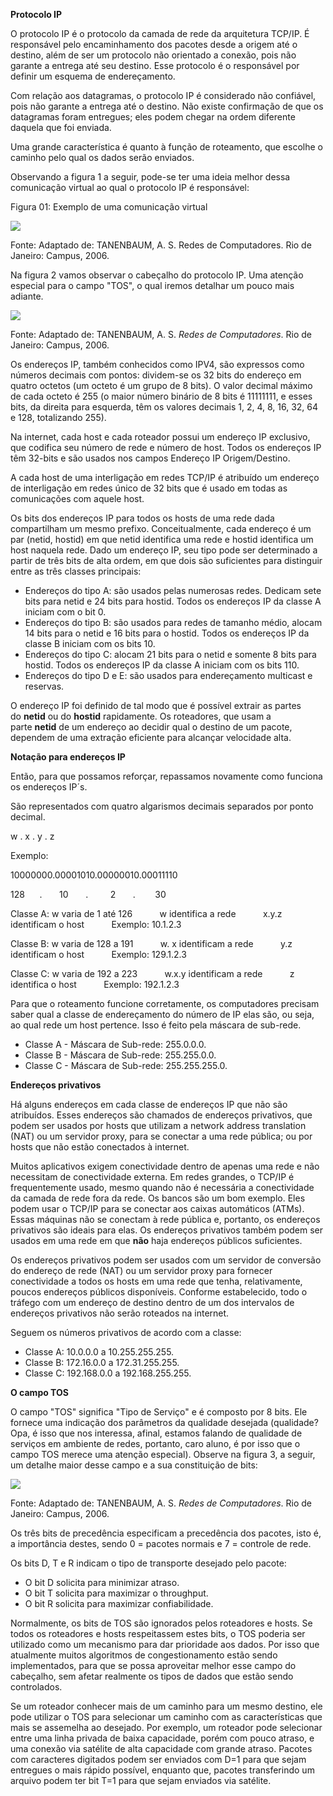 **Protocolo IP**

O protocolo IP é o protocolo da camada de rede da arquitetura TCP/IP. É responsável pelo encaminhamento dos pacotes desde a origem até o destino, além de ser um protocolo não orientado a conexão, pois não garante a entrega até seu destino. Esse protocolo é o responsável por definir um esquema de endereçamento.

Com relação aos datagramas, o protocolo IP é considerado não confiável, pois não garante a entrega até o destino. Não existe confirmação de que os datagramas foram entregues; eles podem chegar na ordem diferente daquela que foi enviada.

Uma grande característica é quanto à função de roteamento, que escolhe o caminho pelo qual os dados serão enviados.

Observando a figura 1 a seguir, pode-se ter uma ideia melhor dessa comunicação virtual ao qual o protocolo IP é responsável:

Figura 01: Exemplo de uma comunicação virtual

[![](https://img.uninove.br/static/0/0/0/0/0/0/0/1/1/9/1/119188/a01i01_quasar80_100.jpg)](https://img.uninove.br/static/0/0/0/0/0/0/0/1/1/9/1/119188/a01i01_quasar80_100.jpg)

Fonte: Adaptado de: TANENBAUM, A. S. Redes de Computadores. Rio de Janeiro: Campus, 2006.

Na figura 2 vamos observar o cabeçalho do protocolo IP. Uma atenção especial para o campo "TOS", o qual iremos detalhar um pouco mais adiante.

[![](https://img.uninove.br/static/0/0/0/0/0/0/0/1/1/9/1/119190/a01i02_quasar80_100.jpg)](https://img.uninove.br/static/0/0/0/0/0/0/0/1/1/9/1/119190/a01i02_quasar80_100.jpg)

Fonte: Adaptado de: TANENBAUM, A. S. _Redes de Computadores_. Rio de Janeiro: Campus, 2006.

Os endereços IP, também conhecidos como IPV4, são expressos como números decimais com pontos: dividem-se os 32 bits do endereço em quatro octetos (um octeto é um grupo de 8 bits). O valor decimal máximo de cada octeto é 255 (o maior número binário de 8 bits é 11111111, e esses bits, da direita para esquerda, têm os valores decimais 1, 2, 4, 8, 16, 32, 64 e 128, totalizando 255).

Na internet, cada host e cada roteador possui um endereço IP exclusivo, que codifica seu número de rede e número de host. Todos os endereços IP têm 32-bits e são usados nos campos Endereço IP Origem/Destino.

A cada host de uma interligação em redes TCP/IP é atribuído um endereço de interligação em redes único de 32 bits que é usado em todas as comunicações com aquele host.

Os bits dos endereços IP para todos os hosts de uma rede dada compartilham um mesmo prefixo. Conceitualmente, cada endereço é um par (netid, hostid) em que netid identifica uma rede e hostid identifica um host naquela rede. Dado um endereço IP, seu tipo pode ser determinado a partir de três bits de alta ordem, em que dois são suficientes para distinguir entre as três classes principais:

- Endereços do tipo A: são usados pelas numerosas redes. Dedicam sete bits para netid e 24 bits para hostid. Todos os endereços IP da classe A iniciam com o bit 0.
- Endereços do tipo B: são usados para redes de tamanho médio, alocam 14 bits para o netid e 16 bits para o hostid. Todos os endereços IP da classe B iniciam com os bits 10.
- Endereços do tipo C: alocam 21 bits para o netid e somente 8 bits para hostid. Todos os endereços IP da classe A iniciam com os bits 110.
- Endereços do tipo D e E: são usados para endereçamento multicast e reservas.

O endereço IP foi definido de tal modo que é possível extrair as partes do **netid** ou do **hostid** rapidamente. Os roteadores, que usam a parte **netid** de um endereço ao decidir qual o destino de um pacote, dependem de uma extração eficiente para alcançar velocidade alta.

**Notação para endereços IP**

Então, para que possamos reforçar, repassamos novamente como funciona os endereços IP´s.

São representados com quatro algarismos decimais separados por ponto decimal.

w . x . y . z

Exemplo:

10000000.00001010.00000010.00011110

128      .       10       .         2       .        30

Classe A: w varia de 1 até 126           w identifica a rede           x.y.z identificam o host           Exemplo: 10.1.2.3

Classe B: w varia de 128 a 191           w. x identificam a rede           y.z identificam o host           Exemplo: 129.1.2.3

Classe C: w varia de 192 a 223           w.x.y identificam a rede           z identifica o host           Exemplo: 192.1.2.3

Para que o roteamento funcione corretamente, os computadores precisam saber qual a classe de endereçamento do número de IP elas são, ou seja, ao qual rede um host pertence. Isso é feito pela máscara de sub-rede.

- Classe A - Máscara de Sub-rede: 255.0.0.0.
- Classe B - Máscara de Sub-rede: 255.255.0.0.
- Classe C - Máscara de Sub-rede: 255.255.255.0.

**Endereços privativos**

Há alguns endereços em cada classe de endereços IP que não são atribuídos. Esses endereços são chamados de endereços privativos, que podem ser usados por hosts que utilizam a network address translation (NAT) ou um servidor proxy, para se conectar a uma rede pública; ou por hosts que não estão conectados à internet.

Muitos aplicativos exigem conectividade dentro de apenas uma rede e não necessitam de conectividade externa. Em redes grandes, o TCP/IP é frequentemente usado, mesmo quando não é necessária a conectividade da camada de rede fora da rede. Os bancos são um bom exemplo. Eles podem usar o TCP/IP para se conectar aos caixas automáticos (ATMs). Essas máquinas não se conectam à rede pública e, portanto, os endereços privativos são ideais para elas. Os endereços privativos também podem ser usados em uma rede em que **não** haja endereços públicos suficientes.

Os endereços privativos podem ser usados com um servidor de conversão do endereço de rede (NAT) ou um servidor proxy para fornecer conectividade a todos os hosts em uma rede que tenha, relativamente, poucos endereços públicos disponíveis. Conforme estabelecido, todo o tráfego com um endereço de destino dentro de um dos intervalos de endereços privativos não serão roteados na internet.

Seguem os números privativos de acordo com a classe:

- Classe A: 10.0.0.0 a 10.255.255.255.
- Classe B: 172.16.0.0 a 172.31.255.255.
- Classe C: 192.168.0.0 a 192.168.255.255.

**O campo TOS**

O campo "TOS" significa "Tipo de Serviço" e é composto por 8 bits. Ele fornece uma indicação dos parâmetros da qualidade desejada (qualidade? Opa, é isso que nos interessa, afinal, estamos falando de qualidade de serviços em ambiente de redes, portanto, caro aluno, é por isso que o campo TOS merece uma atenção especial). Observe na figura 3, a seguir, um detalhe maior desse campo e a sua constituição de bits:

[![](https://img.uninove.br/static/0/0/0/0/0/0/0/1/1/9/1/119193/a01i03_quasar80_100.jpg)](https://img.uninove.br/static/0/0/0/0/0/0/0/1/1/9/1/119193/a01i03_quasar80_100.jpg)

Fonte: Adaptado de: TANENBAUM, A. S. _Redes de Computadores_. Rio de Janeiro: Campus, 2006.

Os três bits de precedência especificam a precedência dos pacotes, isto é, a importância destes, sendo 0 = pacotes normais e 7 = controle de rede.

Os bits D, T e R indicam o tipo de transporte desejado pelo pacote:

- O bit D solicita para minimizar atraso.
- O bit T solicita para maximizar o throughput.
- O bit R solicita para maximizar confiabilidade.

Normalmente, os bits de TOS são ignorados pelos roteadores e hosts. Se todos os roteadores e hosts respeitassem estes bits, o TOS poderia ser utilizado como um mecanismo para dar prioridade aos dados. Por isso que atualmente muitos algoritmos de congestionamento estão sendo implementados, para que se possa aproveitar melhor esse campo do cabeçalho, sem afetar realmente os tipos de dados que estão sendo controlados.

Se um roteador conhecer mais de um caminho para um mesmo destino, ele pode utilizar o TOS para selecionar um caminho com as características que mais se assemelha ao desejado. Por exemplo, um roteador pode selecionar entre uma linha privada de baixa capacidade, porém com pouco atraso, e uma conexão via satélite de alta capacidade com grande atraso. Pacotes com caracteres digitados podem ser enviados com D=1 para que sejam entregues o mais rápido possível, enquanto que, pacotes transferindo um arquivo podem ter bit T=1 para que sejam enviados via satélite.